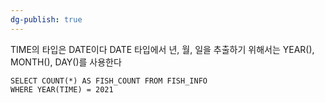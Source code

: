 ```yaml
---
dg-publish: true
---
```

TIME의 타입은 DATE이다
DATE 타입에서 년, 월, 일을 추출하기 위해서는 YEAR(), MONTH(), DAY()를 사용한다

```mysql
SELECT COUNT(*) AS FISH_COUNT FROM FISH_INFO
WHERE YEAR(TIME) = 2021
```